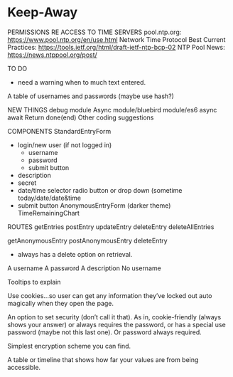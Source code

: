 # Keep-Away

PERMISSIONS RE ACCESS TO TIME SERVERS
  pool.ntp.org: https://www.pool.ntp.org/en/use.html
  Network Time Protocol Best Current Practices: https://tools.ietf.org/html/draft-ietf-ntp-bcp-02
  NTP Pool News: https://news.ntppool.org/post/

TO DO
- need a warning when to much text entered.


A table of usernames and passwords (maybe use hash?)

NEW THINGS
debug module
Async module/bluebird module/es6 async await
Return done(end)
Other coding suggestions

COMPONENTS
StandardEntryForm
- login/new user (if not logged in)
  + username
  + password
  + submit button
- description
- secret
- date/time selector
   radio button or drop down (sometime today/date/date&time
- submit button
AnonymousEntryForm (darker theme)
TimeRemainingChart


ROUTES
getEntries
postEntry
updateEntry
deleteEntry
deleteAllEntries

getAnonymousEntry
postAnonymousEntry
deleteEntry
- always has a delete option on retrieval.

A username
A password
A description
No username

Tooltips to explain

Use cookies...so user can get any information they’ve locked out auto magically when they open the page.

An option to set security (don’t call it that). As in, cookie-friendly (always shows your answer) or always requires the password, or has a special use password (maybe not this last one). Or password always required.

Simplest encryption scheme you can find.

A table or timeline that shows how far your values are from being accessible.

